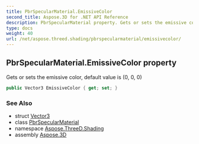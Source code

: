 ```yaml
---
title: PbrSpecularMaterial.EmissiveColor
second_title: Aspose.3D for .NET API Reference
description: PbrSpecularMaterial property. Gets or sets the emissive color default value is 0 0 0
type: docs
weight: 40
url: /net/aspose.threed.shading/pbrspecularmaterial/emissivecolor/
---
```

## PbrSpecularMaterial.EmissiveColor property

Gets or sets the emissive color, default value is (0, 0, 0)

```csharp
public Vector3 EmissiveColor { get; set; }
```

### See Also

* struct [Vector3](../../../aspose.threed.utilities/vector3/)
* class [PbrSpecularMaterial](../)
* namespace [Aspose.ThreeD.Shading](../../pbrspecularmaterial/)
* assembly [Aspose.3D](../../../)


